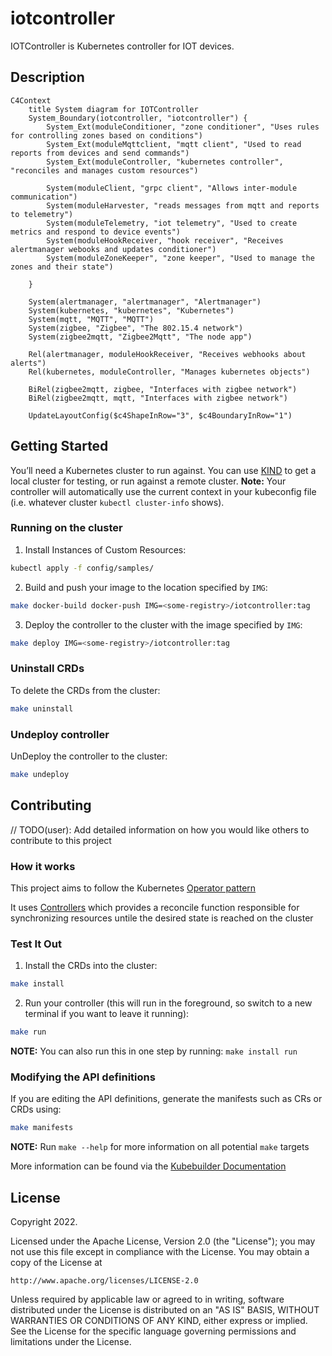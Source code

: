 # iotcontroller

IOTController is Kubernetes controller for IOT devices.

## Description

```mermaid
C4Context
    title System diagram for IOTController
    System_Boundary(iotcontroller, "iotcontroller") {
        System_Ext(moduleConditioner, "zone conditioner", "Uses rules for controlling zones based on conditions")
        System_Ext(moduleMqttclient, "mqtt client", "Used to read reports from devices and send commands")
        System_Ext(moduleController, "kubernetes controller", "reconciles and manages custom resources")

        System(moduleClient, "grpc client", "Allows inter-module communication")
        System(moduleHarvester, "reads messages from mqtt and reports to telemetry")
        System(moduleTelemetry, "iot telemetry", "Used to create metrics and respond to device events")
        System(moduleHookReceiver, "hook receiver", "Receives alertmanager webooks and updates conditioner")
        System(moduleZoneKeeper", "zone keeper", "Used to manage the zones and their state")

    }

    System(alertmanager, "alertmanager", "Alertmanager")
    System(kubernetes, "kubernetes", "Kubernetes")
    System(mqtt, "MQTT", "MQTT")
    System(zigbee, "Zigbee", "The 802.15.4 network")
    System(zigbee2mqtt, "Zigbee2Mqtt", "The node app")

    Rel(alertmanager, moduleHookReceiver, "Receives webhooks about alerts")
    Rel(kubernetes, moduleController, "Manages kubernetes objects")

    BiRel(zigbee2mqtt, zigbee, "Interfaces with zigbee network")
    BiRel(zigbee2mqtt, mqtt, "Interfaces with zigbee network")

    UpdateLayoutConfig($c4ShapeInRow="3", $c4BoundaryInRow="1")

```

## Getting Started

You’ll need a Kubernetes cluster to run against. You can use [KIND](https://sigs.k8s.io/kind) to get a local cluster for testing, or run against a remote cluster.
**Note:** Your controller will automatically use the current context in your kubeconfig file (i.e. whatever cluster `kubectl cluster-info` shows).

### Running on the cluster

1. Install Instances of Custom Resources:

```sh
kubectl apply -f config/samples/
```

2. Build and push your image to the location specified by `IMG`:

```sh
make docker-build docker-push IMG=<some-registry>/iotcontroller:tag
```

3. Deploy the controller to the cluster with the image specified by `IMG`:

```sh
make deploy IMG=<some-registry>/iotcontroller:tag
```

### Uninstall CRDs

To delete the CRDs from the cluster:

```sh
make uninstall
```

### Undeploy controller

UnDeploy the controller to the cluster:

```sh
make undeploy
```

## Contributing

// TODO(user): Add detailed information on how you would like others to contribute to this project

### How it works

This project aims to follow the Kubernetes [Operator pattern](https://kubernetes.io/docs/concepts/extend-kubernetes/operator/)

It uses [Controllers](https://kubernetes.io/docs/concepts/architecture/controller/)
which provides a reconcile function responsible for synchronizing resources untile the desired state is reached on the cluster

### Test It Out

1. Install the CRDs into the cluster:

```sh
make install
```

2. Run your controller (this will run in the foreground, so switch to a new terminal if you want to leave it running):

```sh
make run
```

**NOTE:** You can also run this in one step by running: `make install run`

### Modifying the API definitions

If you are editing the API definitions, generate the manifests such as CRs or CRDs using:

```sh
make manifests
```

**NOTE:** Run `make --help` for more information on all potential `make` targets

More information can be found via the [Kubebuilder Documentation](https://book.kubebuilder.io/introduction.html)

## License

Copyright 2022.

Licensed under the Apache License, Version 2.0 (the "License");
you may not use this file except in compliance with the License.
You may obtain a copy of the License at

    http://www.apache.org/licenses/LICENSE-2.0

Unless required by applicable law or agreed to in writing, software
distributed under the License is distributed on an "AS IS" BASIS,
WITHOUT WARRANTIES OR CONDITIONS OF ANY KIND, either express or implied.
See the License for the specific language governing permissions and
limitations under the License.
